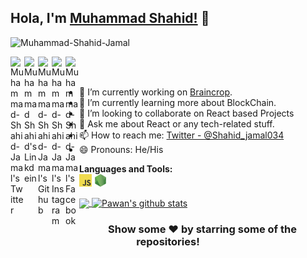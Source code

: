 ## Hola, I'm [Muhammad Shahid!](https://findshahid.com) 👋

<p align="left"> <img src="https://komarev.com/ghpvc/?username=Muhammad-Shahid-Jamal&label=Views&color=blue&style=plastic" alt="Muhammad-Shahid-Jamal" /> </p>

<a href="https://twitter.com/Shahid_jamal034">
  <img align="left" alt="Muhammad-Shahid-Jamal's Twitter" width="22px" src="https://cdn.jsdelivr.net/npm/simple-icons@v3/icons/twitter.svg" />
</a>
<a href="https://linkedin.com/in/m-shahid-jamal">
  <img align="left" alt="Muhammad Shahid's Linkdein" width="22px" src="https://cdn.jsdelivr.net/npm/simple-icons@v3/icons/linkedin.svg" />
</a>
<a href="https://github.com/Muhammad-Shahid-Jamal">
  <img align="left" alt="Muhammad-Shahid-Jamal's Github" width="22px" src="https://cdn.jsdelivr.net/npm/simple-icons@v3/icons/github.svg" />
</a>
<a href="https://instagram.com/mshahid.jamal/">
  <img align="left" alt="Muhammad-Shahid-Jamal's Instagram" width="22px" src="https://cdn.jsdelivr.net/npm/simple-icons@v3/icons/instagram.svg" />
</a>
<a href="https://www.facebook.com/Muhammad.Shahid.03/">
  <img align="left" alt="Muhammad-Shahid-Jamal's Facebook" width="22px" src="https://cdn.jsdelivr.net/npm/simple-icons@v3/icons/facebook.svg" />
</a>

<br/>
<br/>


- 🔭 I’m currently working on [Braincrop](https://braincrop.net/brainsite/).
- 🌱 I’m currently learning more about BlockChain.
- 👯 I’m looking to collaborate on React based Projects
- 💬 Ask me about React or any tech-related stuff.
- 📫 How to reach me: [Twitter - @Shahid_jamal034](https://twitter.com/Shahid_jamal034)
- 😄 Pronouns: He/His


**Languages and Tools:**  
<code><img height="20" src="https://raw.githubusercontent.com/github/explore/80688e429a7d4ef2fca1e82350fe8e3517d3494d/topics/javascript/javascript.png"></code>
<code><img height="20" src="https://raw.githubusercontent.com/github/explore/80688e429a7d4ef2fca1e82350fe8e3517d3494d/topics/nodejs/nodejs.png"></code>    

<a href="https://github.com/Muhammad-Shahid-Jamal">
  <img align="center" src="https://github-readme-stats.vercel.app/api/top-langs/?username=Muhammad-Shahid-Jamal&theme=light&hide_langs_below=1" />
</a>
<a href="https://github.com/Muhammad-Shahid-Jamal">
 <img align="center" src="https://github-readme-stats.vercel.app/api?username=Muhammad-Shahid-Jamal&show_icons=true&theme=light&line_height=27" alt="Pawan's github stats"/>
</a>
<div align="center">

### Show some ❤️ by starring some of the repositories!

</div>

